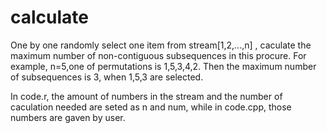 # calculate
One by one randomly select one item from stream[1,2,...,n] , caculate the maximum number of non-contiguous subsequences in this procure. For example, n=5,one of permutations is 1,5,3,4,2. Then the maximum number of subsequences is 3, when 1,5,3 are selected.

In code.r, the amount of numbers in the stream and the number of caculation needed are seted as n and num, while in code.cpp, those numbers are gaven by user. 
